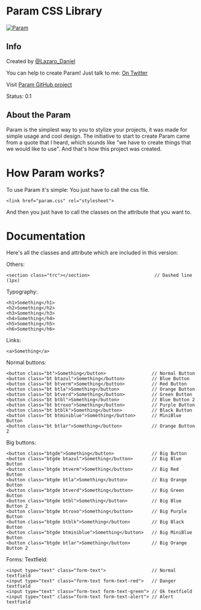 Param CSS Library
=====

[![Param](http://2.bp.blogspot.com/-dZhmuqM-APg/UkltI9Zbd3I/AAAAAAAABg4/QjUkGR5FU6A/s1600/Param.png)](htts://github.com/LazaroDaniel/Param)

Info
----

Created by [@Lazaro_Daniel](http://twitter.com/Lazaro_Daniel)

You can help to create Param! Just talk to me: [On Twitter](http://twitter.com/Lazaro_Daniel)

Visit [Param GitHub project](htts://github.com/LazaroDaniel/Param)

Status: 0.1

About the Param
----

Param is the simplest way to you to stylize your projects, it was made for simple usage and cool design. The initiative to start to create Param came from a quote that I heard, which sounds like "we have to create things that we would like to use". And that's how this project was created.


How Param works?
=====
To use Param it's simple: You just have to call the css file.

	<link href="param.css" rel="stylesheet">

And then you just have to call the classes on the attribute that you want to.

Documentation
======

Here's all the classes and attribute which are included in this version:

Others:

	<section class="trc"></section>                        // Dashed line (1px)

Typography:

	<h1>Something</h1>
	<h2>Something</h2>
	<h3>Something</h3>
	<h4>Something</h4>
	<h5>Something</h5>
	<h6>Something</h6>

Links:

	<a>Something</a>

Normal buttons:

	<button class="bt">Something</button>                 // Normal Button
	<button class="bt btazul">Something</button>          // Blue Button
	<button class="bt btverm">Something</button>          // Red Button
	<button class="bt btla">Something</button>            // Orange Button
	<button class="bt btverd">Something</button>          // Green Button
	<button class="bt btbl">Something</button>            // Blue Button 2
	<button class="bt btroxo">Something</button>          // Purple Button
	<button class="bt btblk">Something</button>           // Black Button
	<button class="bt btminiblue">Something</button>      // MiniBlue Button
	<button class="bt btlar">Something</button>           // Orange Button 2

Big buttons:

	<button class="btgde">Something</button>              // Big Button
	<button class="btgde btazul">Something</button>       // Big Blue Button
	<button class="btgde btverm">Something</button>       // Big Red Button
	<button class="btgde btla">Something</button>         // Big Orange Button
	<button class="btgde btverd">Something</button>       // Big Green Button
	<button class="btgde btbl">Something</button>         // Big Blue Button 2
	<button class="btgde btroxo">Something</button>       // Big Purple Button
	<button class="btgde btblk">Something</button>        // Big Black Button
	<button class="btgde btminiblue">Something</button>   // Big MiniBlue Button
	<button class="btgde btlar">Something</button>        // Big Orange Button 2

Forms: Textfield:

	<input type="text" class="form-text">                 // Normal textfield
	<input type="text" class="form-text form-text-red">   // Danger textfield
	<input type="text" class="form-text form-text-green"> // Ok textfield
	<input type="text" class="form-text form-text-alert"> // Alert textfield
